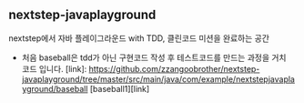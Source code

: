 ## nextstep-javaplayground

nextstep에서 자바 플레이그라운드 with TDD, 클린코드 미션을 완료하는 공간

- 처음 baseball은 tdd가 아닌 구현코드 작성 후 테스트코드를 만드는 과정을 거치 코드 입니다.
[link]: https://github.com/zzangoobrother/nextstep-javaplayground/tree/master/src/main/java/com/example/nextstepjavaplayground/baseball
[baseball1][link]
